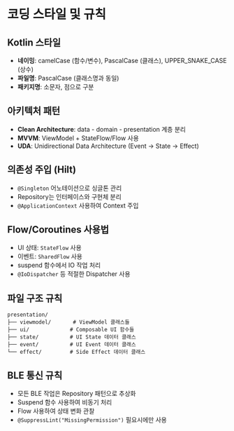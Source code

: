 # 코딩 스타일 및 규칙

## Kotlin 스타일
- **네이밍**: camelCase (함수/변수), PascalCase (클래스), UPPER_SNAKE_CASE (상수)
- **파일명**: PascalCase (클래스명과 동일)
- **패키지명**: 소문자, 점으로 구분

## 아키텍처 패턴
- **Clean Architecture**: data - domain - presentation 계층 분리
- **MVVM**: ViewModel + StateFlow/Flow 사용
- **UDA**: Unidirectional Data Architecture (Event -> State -> Effect)

## 의존성 주입 (Hilt)
- `@Singleton` 어노테이션으로 싱글톤 관리
- Repository는 인터페이스와 구현체 분리
- `@ApplicationContext` 사용하여 Context 주입

## Flow/Coroutines 사용법
- UI 상태: `StateFlow` 사용
- 이벤트: `SharedFlow` 사용  
- suspend 함수에서 IO 작업 처리
- `@IoDispatcher` 등 적절한 Dispatcher 사용

## 파일 구조 규칙
```
presentation/
├── viewmodel/       # ViewModel 클래스들
├── ui/             # Composable UI 함수들  
├── state/          # UI State 데이터 클래스
├── event/          # UI Event 데이터 클래스
└── effect/         # Side Effect 데이터 클래스
```

## BLE 통신 규칙
- 모든 BLE 작업은 Repository 패턴으로 추상화
- Suspend 함수 사용하여 비동기 처리
- Flow 사용하여 상태 변화 관찰
- `@SuppressLint("MissingPermission")` 필요시에만 사용